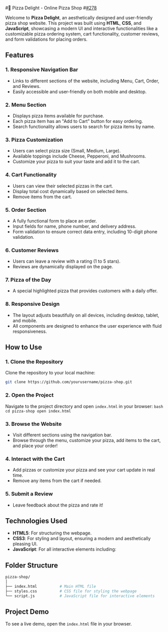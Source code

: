 #🍕 Pizza Delight - Online Pizza Shop #[#278](https://github.com/iamrahulmahato/master-web-development/issues/278)

Welcome to **Pizza Delight**, an aesthetically designed and user-friendly pizza shop website. This project was built using **HTML**, **CSS**, and **JavaScript**, showcasing a modern UI and interactive functionalities like a customizable pizza ordering system, cart functionality, customer reviews, and form validations for placing orders.

## Features

### 1. **Responsive Navigation Bar**
   - Links to different sections of the website, including Menu, Cart, Order, and Reviews.
   - Easily accessible and user-friendly on both mobile and desktop.

### 2. **Menu Section**
   - Displays pizza items available for purchase.
   - Each pizza item has an "Add to Cart" button for easy ordering.
   - Search functionality allows users to search for pizza items by name.

### 3. **Pizza Customization**
   - Users can select pizza size (Small, Medium, Large).
   - Available toppings include Cheese, Pepperoni, and Mushrooms.
   - Customize your pizza to suit your taste and add it to the cart.

### 4. **Cart Functionality**
   - Users can view their selected pizzas in the cart.
   - Display total cost dynamically based on selected items.
   - Remove items from the cart.

### 5. **Order Section**
   - A fully functional form to place an order.
   - Input fields for name, phone number, and delivery address.
   - Form validation to ensure correct data entry, including 10-digit phone validation.

### 6. **Customer Reviews**
   - Users can leave a review with a rating (1 to 5 stars).
   - Reviews are dynamically displayed on the page.
   
### 7. **Pizza of the Day**
   - A special highlighted pizza that provides customers with a daily offer.

### 8. **Responsive Design**
   - The layout adjusts beautifully on all devices, including desktop, tablet, and mobile.
   - All components are designed to enhance the user experience with fluid responsiveness.

## How to Use

### 1. **Clone the Repository**
   Clone the repository to your local machine:
   ```bash
   git clone https://github.com/yourusername/pizza-shop.git
   ```
### 2. **Open the Project**
  Navigate to the project directory and open `index.html` in your browser:
     ```bash
    cd pizza-shop
    open index.html
    ```
### 3. **Browse the Website**
- Visit different sections using the navigation bar.
- Browse through the menu, customize your pizza, add items to the cart, and place your order!
### 4. **Interact with the Cart**
- Add pizzas or customize your pizza and see your cart update in real time.
- Remove any items from the cart if needed.
### 5. **Submit a Review**
- Leave feedback about the pizza and rate it!

## Technologies Used

- **HTML5**: For structuring the webpage.
- **CSS3**: For styling and layout, ensuring a modern and aesthetically pleasing UI.
- **JavaScript**: For all interactive elements including:

## Folder Structure

```bash
pizza-shop/
│
├── index.html          # Main HTML file
├── styles.css          # CSS file for styling the webpage
└── script.js           # JavaScript file for interactive elements
```

## Project Demo
To see a live demo, open the `index.html` file in your browser.

